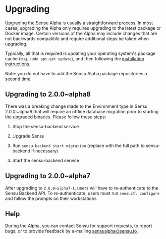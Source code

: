 # Upgrading

Upgrading the Sensu Alpha is usually a straightforward process. In
most cases, upgrading the Alpha only requires upgrading to the latest
package or Docker image. Certain versions of the Alpha may include
changes that are not backwards compatible and require additional steps
be taken when upgrading.

Typically, all that is required is updating your operating system's
package cache (e.g. `sudo apt-get update`), and then following the
[installation instructions](02-installation.md). 

Note: you do not have to add the Sensu Alpha package repositories a 
second time.

## Upgrading to 2.0.0~alpha8

There was a breaking change made to the Environment type in Sensu
2.0.0~alpha8 that will require an offline database migration prior to
starting the upgraded binaries. Please follow these steps:

1. Stop the sensu-backend service

2. Upgrade Sensu

3. Run `sensu-backend start migration` (replace with the full path to
sensu-backend if necessary)

4. Start the sensu-backend service

## Upgrading to 2.0.0~alpha7

After upgrading to `2.0.0~alpha7-1`, users will have to
re-authenticate to the Sensu Backend API. To re-authenticate, users
must run `sensuctl configure` and follow the prompts on their
workstations.

## Help

During the Alpha, you can contact Sensu for support requests, to
report bugs, or to provide feedback by e-mailing sensualpha@sensu.io.
